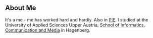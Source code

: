 
## About Me

It's a me - me has worked hard and hardly. Also in [PIE](https://pie.fh-hagenberg.at/). I studied at the University of Applied Sciences Upper Austria, [School of Informatics, Communication and Media](https://www.fh-ooe.at/en/hagenberg-campus/) in Hagenberg.